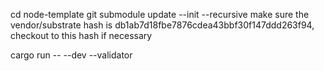 cd node-template
git submodule update --init --recursive
make sure the vendor/substrate hash is db1ab7d18fbe7876cdea43bbf30f147ddd263f94, checkout to this hash if necessary

cargo run -- --dev --validator